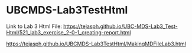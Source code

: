 # UBCMDS-Lab3TestHtml

Link to Lab 3 Html File: https://tejasph.github.io/UBC-MDS-Lab3_Test-Html/521_lab3_exercise_2-0-1_creating-report.html

https://tejasph.github.io/UBCMDS-Lab3TestHtml/MakingMDFileLab3.html
